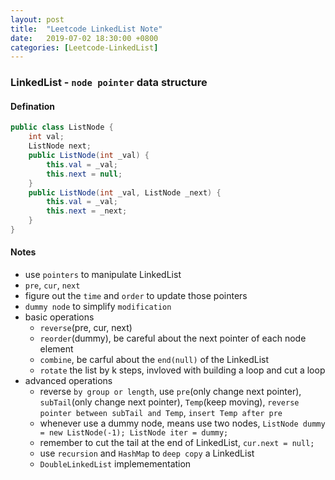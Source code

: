 ```yaml
---
layout: post
title:  "Leetcode LinkedList Note"
date:   2019-07-02 18:30:00 +0800
categories: [Leetcode-LinkedList]
---
```

### LinkedList - `node pointer` data structure

#### Defination

```java
public class ListNode {
    int val;
    ListNode next;
    public ListNode(int _val) {
        this.val = _val;
        this.next = null;
    }
    public ListNode(int _val, ListNode _next) {
        this.val = _val;
        this.next = _next;
    }
}
```
#### Notes
- use `pointers` to manipulate LinkedList 
- `pre`, `cur`, `next`
- figure out the `time` and `order` to update those pointers
- `dummy node` to simplify `modification`
- basic operations
    - `reverse`(pre, cur, next)
    - `reorder`(dummy), be careful about the next pointer of each node element
    - `combine`, be carful about the `end(null)` of the LinkedList
    - `rotate` the list by k steps, invloved with building a loop and cut a loop
- advanced operations
    - reverse `by group or length`, use `pre`(only change next pointer), `subTail`(only change next pointer), `Temp`(keep moving), `reverse pointer between subTail and Temp`, `insert Temp after pre`
    - whenever use a dummy node, means use two nodes, `ListNode dummy = new ListNode(-1); ListNode iter = dummy;`
    - remember to cut the tail at the end of LinkedList, `cur.next = null;`
    - use `recursion` and `HashMap` to `deep copy` a LinkedList
    - `DoubleLinkedList` implemementation